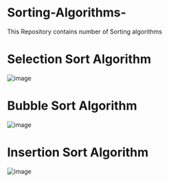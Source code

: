# Sorting-Algorithms-
This Repository contains number of Sorting algorithms 
# Selection Sort Algorithm

![image](https://user-images.githubusercontent.com/40636325/185078856-54374512-429d-4d4b-a84f-5efb445f48db.png)

# Bubble Sort Algorithm  

![image](https://user-images.githubusercontent.com/40636325/185079213-0901f88a-1920-41bd-84f1-56f3d76b36b1.png)

# Insertion Sort Algorithm

![image](https://user-images.githubusercontent.com/40636325/185080715-82ffcd5d-184f-4c9f-aa7e-514bb0f68d17.png)

